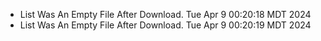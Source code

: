 *  List Was An Empty File After Download. Tue Apr  9 00:20:18 MDT 2024
*  List Was An Empty File After Download. Tue Apr  9 00:20:19 MDT 2024
